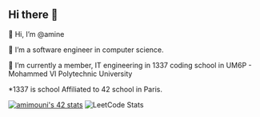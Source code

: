 ## Hi there 👋


👋 Hi, I’m @amine

👀 I’m a software engineer in computer science.

🌱 I’m currently a member, IT engineering in 1337 coding school in UM6P - Mohammed VI Polytechnic University

*1337 is school Affiliated to 42 school in Paris.

[![amimouni's 42 stats](https://badge.mediaplus.ma/greenbinary/amimouni)](https://github.com/oakoudad/badge42)
![LeetCode Stats](https://leetcode.card.workers.dev/amzine10?theme=dark&font=baloo&extension=activity)
